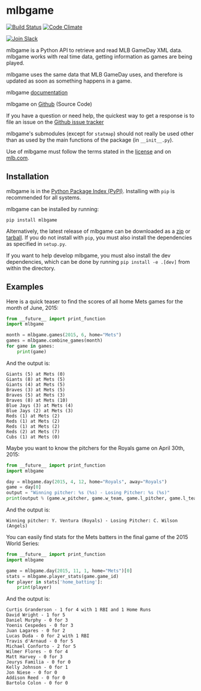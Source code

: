 # mlbgame

[![Build Status](https://travis-ci.org/panzarino/mlbgame.svg)](https://travis-ci.org/panzarino/mlbgame)
[![Code Climate](https://codeclimate.com/github/panzarino/mlbgame/badges/gpa.svg)](https://codeclimate.com/github/panzarino/mlbgame)


[![Join Slack](https://img.shields.io/badge/slack-join-blue.svg)](https://mlbgame-slack-invite.herokuapp.com/)

mlbgame is a Python API to retrieve and read MLB GameDay XML data.
mlbgame works with real time data, getting information as games are being played.

mlbgame uses the same data that MLB GameDay uses,
and therefore is updated as soon as something happens in a game.

mlbgame [documentation](http://panz.io/mlbgame)

mlbgame on [Github](https://github.com/panzarino/mlbgame) (Source Code)

If you have a question or need help, the quickest way to get a response 
is to file an issue on the [Github issue tracker](https://github.com/panzarino/mlbgame/issues/new)

mlbgame's submodules (except for `statmap`) should not really be used other than as 
used by the main functions of the package (in `__init__.py`).

Use of mlbgame must follow the terms stated in the 
[license](https://raw.githubusercontent.com/panzarino/mlbgame/master/LICENSE) 
and on [mlb.com](http://gd2.mlb.com/components/copyright.txt).

Installation
------------

mlbgame is in the [Python Package Index (PyPI)](http://pypi.python.org/pypi/mlbgame/).
Installing with `pip` is recommended for all systems.

mlbgame can be installed by running:

    pip install mlbgame

Alternatively, the latest release of mlbgame can be downloaded as a 
[zip](https://github.com/panzarino/mlbgame/archive/master.zip) or [tarball](https://github.com/panzarino/mlbgame/archive/master.tar.gz). 
If you do not install with `pip`, you must also install the dependencies as specified in `setup.py`.

If you want to help develop mlbgame, you must also install the dev dependencies, which can be done by running `pip install -e .[dev]` from within the directory.

Examples
--------

Here is a quick teaser to find the scores of all home Mets games for the month of June, 2015:

```python
from __future__ import print_function
import mlbgame

month = mlbgame.games(2015, 6, home="Mets")
games = mlbgame.combine_games(month)
for game in games:
    print(game)
```

And the output is:

    Giants (5) at Mets (0)
    Giants (8) at Mets (5)
    Giants (4) at Mets (5)
    Braves (3) at Mets (5)
    Braves (5) at Mets (3)
    Braves (8) at Mets (10)
    Blue Jays (3) at Mets (4)
    Blue Jays (2) at Mets (3)
    Reds (1) at Mets (2)
    Reds (1) at Mets (2)
    Reds (1) at Mets (2)
    Reds (2) at Mets (7)
    Cubs (1) at Mets (0)

Maybe you want to know the pitchers for the Royals game on April 30th, 2015:

```python
from __future__ import print_function
import mlbgame

day = mlbgame.day(2015, 4, 12, home="Royals", away="Royals")
game = day[0]
output = "Winning pitcher: %s (%s) - Losing Pitcher: %s (%s)"
print(output % (game.w_pitcher, game.w_team, game.l_pitcher, game.l_team))
```

And the output is:

    Winning pitcher: Y. Ventura (Royals) - Losing Pitcher: C. Wilson (Angels)

You can easily find stats for the Mets batters
in the final game of the 2015 World Series:

```python
from __future__ import print_function
import mlbgame

game = mlbgame.day(2015, 11, 1, home="Mets")[0]
stats = mlbgame.player_stats(game.game_id)
for player in stats['home_batting']:
    print(player)
```

And the output is:

    Curtis Granderson - 1 for 4 with 1 RBI and 1 Home Runs
    David Wright - 1 for 5
    Daniel Murphy - 0 for 3
    Yoenis Cespedes - 0 for 3
    Juan Lagares - 0 for 2
    Lucas Duda - 0 for 2 with 1 RBI
    Travis d'Arnaud - 0 for 5
    Michael Conforto - 2 for 5
    Wilmer Flores - 0 for 4
    Matt Harvey - 0 for 3
    Jeurys Familia - 0 for 0
    Kelly Johnson - 0 for 1
    Jon Niese - 0 for 0
    Addison Reed - 0 for 0
    Bartolo Colon - 0 for 0
    
